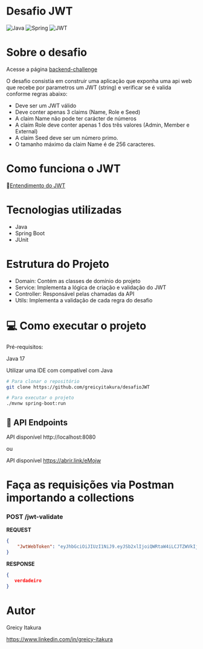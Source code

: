 # Desafio JWT
![Java](https://img.shields.io/badge/java-%23ED8B00.svg?style=for-the-badge&logo=openjdk&logoColor=white)
![Spring](https://img.shields.io/badge/spring-%236DB33F.svg?style=for-the-badge&logo=spring&logoColor=white)
![JWT](https://img.shields.io/badge/JWT-black?style=for-the-badge&logo=JSON%20web%20tokens)


# Sobre o desafio
Acesse a página 
[backend-challenge](https://github.com/99h58f2qe/backend-challenge)

O desafio consistia em construir uma aplicação que exponha uma api web que recebe por parametros um JWT (string) e verificar se é valida conforme regras abaixo:

- Deve ser um JWT válido
- Deve conter apenas 3 claims (Name, Role e Seed)
- A claim Name não pode ter carácter de números
- A claim Role deve conter apenas 1 dos três valores (Admin, Member e External)
- A claim Seed deve ser um número primo.
- O tamanho máximo da claim Name é de 256 caracteres.


# Como funciona o JWT
  
🤯[Entendimento do JWT](https://github.com/greicyitakura/Desafio-JWT/blob/master/jwt-fluxo.drawio.png)

# Tecnologias utilizadas
- Java
- Spring Boot
- JUnit

# Estrutura do Projeto

- Domain: Contém as classes de domínio do projeto
- Service: Implementa a lógica de criação e validação do JWT
- Controller: Responsável pelas chamadas da API
- Utils: Implementa a validação de cada regra do desafio

# 💻 Como executar o projeto

Pré-requisitos:

Java 17

Utilizar uma IDE com compatível com Java


```bash
# Para clonar o repositório
git clone https://github.com/greicyitakura/desafioJWT

# Para executar o projeto
./mvnw spring-boot:run
```

<h2 id="routes">📍 API Endpoints</h2>

API disponível http://localhost:8080

ou

API disponível https://abrir.link/eMojw

# Faça as requisições via Postman importando a collections

<h3 id="post-auth-detail">POST /jwt-validate</h3>

**REQUEST**
```json
{
    "JwtWebToken": "eyJhbGciOiJIUzI1NiJ9.eyJSb2xlIjoiQWRtaW4iLCJTZWVkIjoiNzg0MSIsIk5hbWUiOiJUb25pbmhvIEFyYXVqbyJ9.QY05sIjtrcJnP533kQNk8QXcaleJ1Q01jWY_ZzIZuAg"
}
```

**RESPONSE**
```json
{
   verdadeiro
}
```



# Autor
Greicy Itakura

https://www.linkedin.com/in/greicy-itakura
